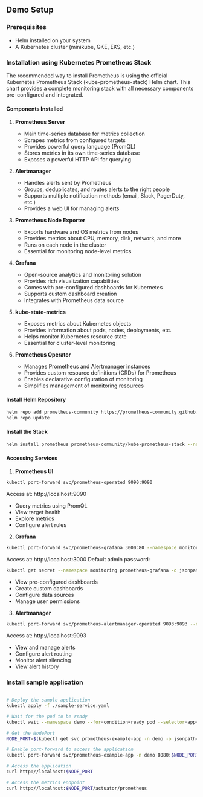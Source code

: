 ## Demo Setup

### Prerequisites

- Helm installed on your system
- A Kubernetes cluster (minikube, GKE, EKS, etc.)

### Installation using Kubernetes Prometheus Stack

The recommended way to install Prometheus is using the official Kubernetes Prometheus Stack (kube-prometheus-stack) Helm chart. This chart provides a complete monitoring stack with all necessary components pre-configured and integrated.

#### Components Installed

1. **Prometheus Server**
   - Main time-series database for metrics collection
   - Scrapes metrics from configured targets
   - Provides powerful query language (PromQL)
   - Stores metrics in its own time-series database
   - Exposes a powerful HTTP API for querying

2. **Alertmanager**
   - Handles alerts sent by Prometheus
   - Groups, deduplicates, and routes alerts to the right people
   - Supports multiple notification methods (email, Slack, PagerDuty, etc.)
   - Provides a web UI for managing alerts

3. **Prometheus Node Exporter**
   - Exports hardware and OS metrics from nodes
   - Provides metrics about CPU, memory, disk, network, and more
   - Runs on each node in the cluster
   - Essential for monitoring node-level metrics

4. **Grafana**
   - Open-source analytics and monitoring solution
   - Provides rich visualization capabilities
   - Comes with pre-configured dashboards for Kubernetes
   - Supports custom dashboard creation
   - Integrates with Prometheus data source

5. **kube-state-metrics**
   - Exposes metrics about Kubernetes objects
   - Provides information about pods, nodes, deployments, etc.
   - Helps monitor Kubernetes resource state
   - Essential for cluster-level monitoring

6. **Prometheus Operator**
   - Manages Prometheus and Alertmanager instances
   - Provides custom resource definitions (CRDs) for Prometheus
   - Enables declarative configuration of monitoring
   - Simplifies management of monitoring resources

#### Install Helm Repository
```bash
helm repo add prometheus-community https://prometheus-community.github.io/helm-charts
helm repo update
```

#### Install the Stack
```bash
helm install prometheus prometheus-community/kube-prometheus-stack --namespace monitoring --create-namespace
```

#### Accessing Services
1. **Prometheus UI**
```bash
kubectl port-forward svc/prometheus-operated 9090:9090
```
Access at: http://localhost:9090
- Query metrics using PromQL
- View target health
- Explore metrics
- Configure alert rules

2. **Grafana**
```bash
kubectl port-forward svc/prometheus-grafana 3000:80 --namespace monitoring
```
Access at: http://localhost:3000
Default admin password: 
```bash
kubectl get secret --namespace monitoring prometheus-grafana -o jsonpath="{.data.admin-password}" | base64 --decode
```
- View pre-configured dashboards
- Create custom dashboards
- Configure data sources
- Manage user permissions

3. **Alertmanager**
```bash
kubectl port-forward svc/prometheus-alertmanager-operated 9093:9093 --namespace monitoring
```
Access at: http://localhost:9093
- View and manage alerts
- Configure alert routing
- Monitor alert silencing
- View alert history

### Install sample application

```bash

# Deploy the sample application
kubectl apply -f ./sample-service.yaml

# Wait for the pod to be ready
kubectl wait --namespace demo --for=condition=ready pod --selector=app=prometheus-example-app --timeout=300s

# Get the NodePort
NODE_PORT=$(kubectl get svc prometheus-example-app -n demo -o jsonpath='{.spec.ports[0].nodePort}')

# Enable port-forward to access the application
kubectl port-forward svc/prometheus-example-app -n demo 8080:$NODE_PORT

# Access the application
curl http://localhost:$NODE_PORT

# Access the metrics endpoint
curl http://localhost:$NODE_PORT/actuator/prometheus
```
